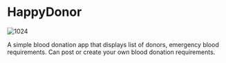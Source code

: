 # HappyDonor

![1024](https://user-images.githubusercontent.com/92852926/178341831-f13cbb15-473f-4a78-b018-5bbe33155e23.png)

A simple blood donation app that displays list of donors, emergency blood requirements. 
Can post or create your own blood donation requirements.
